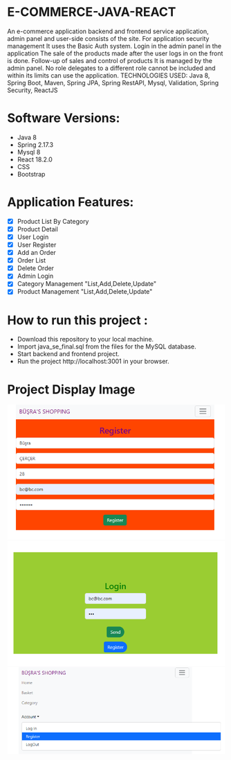 # E-COMMERCE-JAVA-REACT
<p> 
An e-commerce application backend and frontend service
application, admin panel and user-side
consists of the site. For application security management
It uses the Basic Auth system. Login in the admin panel in the application
The sale of the products made after the user logs in on the front
is done. Follow-up of sales and control of products
It is managed by the admin panel. No role delegates to a different role
cannot be included and within its limits
can use the application.
TECHNOLOGIES USED: Java 8, Spring Boot,
Maven, Spring JPA, Spring RestAPI, Mysql, Validation,
Spring Security, ReactJS </p>

# Software Versions:
- Java 8
- Spring 2.17.3
- Mysql 8
- React 18.2.0
- CSS
- Bootstrap

    
# Application Features:

- [x] Product List By Category
- [x] Product Detail
- [x] User Login
- [x] User Register
- [x] Add an Order
- [x] Order List
- [x] Delete Order
- [x] Admin Login
- [x] Category Management "List,Add,Delete,Update"
- [x] Product Management "List,Add,Delete,Update"

# How to run this project :
- Download this repository to your local machine.
- Import java_se_final.sql from the files for the MySQL database.
- Start backend and frontend project.
- Run the project http://localhost:3001 in your browser.

# Project Display Image

<p>
<a>
    <img src="FOTO/1.png" style="max-width:100%;"> 
</a>
    <a >
    <img src="FOTO/2.png" style="max-width:100%;"> 
</a>
       <a>
    <img src="FOTO/3.png" style="max-width:100%;"> 
</a>
      
   
</p>
